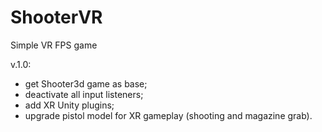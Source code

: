 # ShooterVR
Simple VR FPS game

v.1.0:
- get Shooter3d game as base;
- deactivate all input listeners;
- add XR Unity plugins;
- upgrade pistol model for XR gameplay (shooting and magazine grab).
